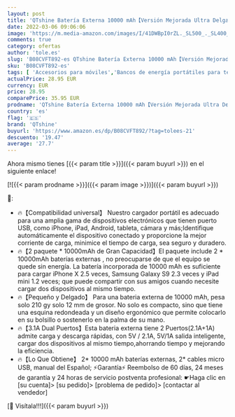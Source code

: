 ```yaml
---
layout: post
title: 'QTshine Batería Externa 10000 mAh【Versión Mejorada Ultra Delgado 2 Paquete】 Carga Rapida de Power Bank con 2 Salidas USB Cargador Móvil Portátil con Múltiples Protecciones para iPhone Android iPad'
date: 2022-03-06 09:06:06
image: 'https://m.media-amazon.com/images/I/41DWBpI0rZL._SL500_._SL400_.jpg'
comments: true
category: ofertas
author: 'tole.es'
slug: 'B08CVFT892-es QTshine Batería Externa 10000 mAh【Versión Mejorada Ultra...'
sku: 'B08CVFT892-es'
tags: [ 'Accesorios para móviles','Bancos de energía portátiles para teléfonos móviles','Cargadores para móviles','Comunicación móvil y accesorios','Electrónica','android','qtshine', ]
actualPrice: 28.95 EUR
currency: EUR
price: 28.95
comparePrice: 35.95 EUR
prodname: 'QTshine Batería Externa 10000 mAh【Versión Mejorada Ultra Delgado 2 Paquete】 Carga Rapida de Power Bank con 2 Salidas USB Cargador Móvil Portátil con Múltiples Protecciones para iPhone Android iPad'
country: 'es'
flag: '🇪🇸'
brand: 'QTshine'
buyurl: 'https://www.amazon.es/dp/B08CVFT892/?tag=tolees-21'
descuento: '19.47'
average: '27.7'
---
```


Ahora mismo tienes [{{< param title >}}]({{< param buyurl >}}) en el siguiente enlace!

[![{{< param prodname >}}]({{< param image >}})]({{< param buyurl >}})

🔎:

- 🔥【Compatibilidad universal】 Nuestro cargador portátil es adecuado para una amplia gama de dispositivos electrónicos que tienen puerto USB, como iPhone, iPad, Android, tableta, cámara y más;Identifique automáticamente el dispositivo conectado y proporcione la mejor corriente de carga, minimice el tiempo de carga, sea seguro y duradero.
- 🔥【2 paquete * 10000mAh de Gran Capacidad】El paquete include 2 * 10000mAh baterías externas , no preocuparse de que el equipo se quede sin energía. La batería incorporada de 10000 mAh es suficiente para cargar iPhone X 2.5 veces, Samsung Galaxy S9 2.3 veces y iPad mini 1.2 veces; que puede compartir con sus amigos cuando necesite cargar dos dispositivos al mismo tiempo.
- 🔥【Pequeño y Delgado】 Para una bateria externa de 10000 mAh, pesa solo 210 gy solo 12 mm de grosor. No solo es compacto, sino que tiene una esquina redondeada y un diseño ergonómico que permite colocarlo en su bolsillo o sostenerlo en la palma de su mano.
- 🔥【3.1A Dual Puertos】Esta bateria externa tiene 2 Puertos(2.1A+1A) admite carga y descarga rápidas, con 5V / 2.1A, 5V/1A salida inteligente, cargar dos dispositivos al mismo tiempo,ahorrando tiempo y mejorando la eficiencia.
- 🔥【Lo Que Obtiene】 2* 10000 mAh baterías externas, 2* cables micro USB, manual del Español; ⚡Garantía⚡ Reembolso de 60 días, 24 meses de garantía y 24 horas de servicio postventa profesional: ☛Haga clic en [su cuenta]> [su pedido]> [problema de pedido]> [contactar al vendedor]

[🛒 Visítala!!!]({{< param buyurl >}})
